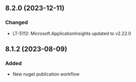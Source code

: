 ## 8.2.0 (2023-12-11)

### Changed 
- LT-5112: Microsoft.ApplicationInsights updated to v2.22.0

## 8.1.2 (2023-08-09)

### Added 
- New nuget publication workflow

